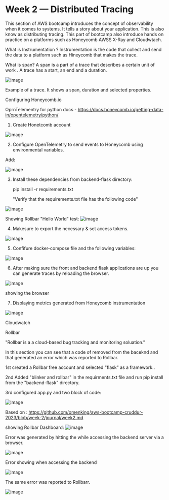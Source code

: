 # Week 2 — Distributed Tracing

This section of AWS bootcamp introduces the concept of observability when it comes to systems. It tells a story about your application. This is also know as distributing tracing. This part of bootcamp also introduce hands on practice on a platforms such as Honeycomb AWSS X-Ray and Cloudwtach.

What is Instrumentation ?
Instrumentation is the code that collect and send the data to a platform such as Hineycomb that makes the trace.

What is span?
A span is a part of a trace that describes a certain unit of work . A trace has a start, an end and a duration.

![image](https://user-images.githubusercontent.com/124897604/224895668-ad093500-1eb2-4fb7-9fee-f7322b070373.png)


Example of a trace. It shows a span, duration and selected properties.

Configuring Honeycomb.io

OprnTelementry for python docs - 
https://docs.honeycomb.io/getting-data-in/opentelemetry/python/

1) Create Honetcomb account

![image](https://user-images.githubusercontent.com/124897604/224896537-2ed7a5cf-735a-4829-b38b-1a9b807779db.png)


2) Configure OpenTelemetry to send events to Honeycomb using environmental variables.

Add:

![image](https://user-images.githubusercontent.com/124897604/224898080-5482b2fa-7252-4b83-b03b-b5ca8f0beca2.png)



3) Install these dependencies from backend-flask directory:

    pip install -r requirements.txt

    "Verify that the requirements.txt file has the following code"

![image](https://user-images.githubusercontent.com/124897604/224898368-2c6fcbac-de2c-4002-bdd7-e492db7cc6b8.png)

Showing Rollbar "Hello World" test:
![image](https://user-images.githubusercontent.com/124897604/226081335-128b8b3d-4b8f-4237-b4ce-faf0181b23be.png)


4) Makesure to export the necessary & set access tokens.

![image](https://user-images.githubusercontent.com/124897604/224898623-8154c372-074e-4930-8bb2-8c055fa15efd.png)

5) Confifure docker-compose file and the following variables:

![image](https://user-images.githubusercontent.com/124897604/224901178-dfd87543-62cb-4992-88f3-2368f9e87a12.png)

6) After making sure the front and backend flask applications are up you can generate traces by reloading the browser.

![image](https://user-images.githubusercontent.com/124897604/224901941-61f7f0d5-5545-4682-8da5-5e2a4ffa1a29.png)

showing the browser

7) Displaying metrics generated from Honeycomb instrumentation

![image](https://user-images.githubusercontent.com/124897604/224902584-891d3f9c-77ec-4af3-a9b5-0ed211454cfd.png)

Cloudwatch




Rollbar

"Rollbar is a a cloud-based bug tracking and monitoring soluation."

In this section you can see that a code of removed from the baceknd and that generated an error which was reported to Rollbar.

1st created a Rollbar free account and selected "flask" as a framework.. 

2nd Added  "blinker and rollbar" in the  requirments.txt file and run pip install from the "backend-flask" directory.

3rd configured app.py and two block of code:

![image](https://user-images.githubusercontent.com/124897604/226081130-b82132c5-38e1-4f53-8e7b-c4738e54ac29.png)



Based on : https://github.com/omenking/aws-bootcamp-cruddur-2023/blob/week-2/journal/week2.md

showing Rollbar Dashboard:
![image](https://user-images.githubusercontent.com/124897604/226081036-8f10ba43-d28c-456d-93a8-a18ae7b027db.png)


Error was generated by hitting the while accessing the backend server via a browser.

![image](https://user-images.githubusercontent.com/124897604/226081399-7b7de3a4-8ed5-44de-b5ea-c247a1e952fc.png)

Error showing when accessing the backend

![image](https://user-images.githubusercontent.com/124897604/226081467-0fda69f5-92ee-43b0-ba7a-715f28e2b76e.png)


The same error was reported to Rollbarr.

![image](https://user-images.githubusercontent.com/124897604/226081568-1cd86ac1-3e0b-451f-b9f4-5b44904cfb6c.png)


















